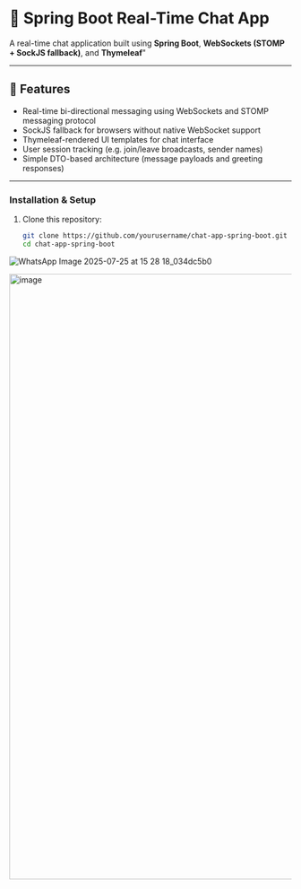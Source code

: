 # 🎨 Spring Boot Real-Time Chat App

A real-time chat application built using **Spring Boot**, **WebSockets (STOMP + SockJS fallback)**, and **Thymeleaf**"

---

## 🚀 Features

- Real-time bi-directional messaging using WebSockets and STOMP messaging protocol 
- SockJS fallback for browsers without native WebSocket support 
- Thymeleaf-rendered UI templates for chat interface  
- User session tracking (e.g. join/leave broadcasts, sender names)  
- Simple DTO-based architecture (message payloads and greeting responses) 

---



### Installation & Setup

1. Clone this repository:  
   ```bash
   git clone https://github.com/yourusername/chat-app-spring-boot.git
   cd chat-app-spring-boot


![WhatsApp Image 2025-07-25 at 15 28 18_034dc5b0](https://github.com/user-attachments/assets/145dd4c4-bc73-49d7-9a2b-9d0505aebfbe)








<img width="1920" height="1080" alt="image" src="https://github.com/user-attachments/assets/8d5615a5-155a-4462-8dde-63e884cb32d4" />






